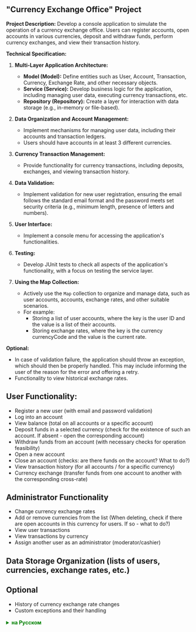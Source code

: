 ## "Currency Exchange Office" Project

**Project Description:**
Develop a console application to simulate the operation of a currency exchange office. Users can register accounts, open accounts in various currencies, deposit and withdraw funds, perform currency exchanges, and view their transaction history.

**Technical Specification:**

1. **Multi-Layer Application Architecture:**
   - **Model (Model):** Define entities such as User, Account, Transaction, Currency, Exchange Rate, and other necessary objects.
   - **Service (Service):** Develop business logic for the application, including managing user data, executing currency transactions, etc.
   - **Repository (Repository):** Create a layer for interaction with data storage (e.g., in-memory or file-based).

2. **Data Organization and Account Management:**
   - Implement mechanisms for managing user data, including their accounts and transaction ledgers.
   - Users should have accounts in at least 3 different currencies.

3. **Currency Transaction Management:**
   - Provide functionality for currency transactions, including deposits, exchanges, and viewing transaction history.

4. **Data Validation:**
   - Implement validation for new user registration, ensuring the email follows the standard email format and the password meets set security criteria (e.g., minimum length, presence of letters and numbers).

5. **User Interface:**
   - Implement a console menu for accessing the application's functionalities.

6. **Testing:**
   - Develop JUnit tests to check all aspects of the application's functionality, with a focus on testing the service layer.

7. **Using the Map Collection:**
   - Actively use the `Map` collection to organize and manage data, such as user accounts, accounts, exchange rates, and other suitable scenarios.
   - For example:
      - Storing a list of user accounts, where the key is the user ID and the value is a list of their accounts.
      - Storing exchange rates, where the key is the currency сurrencyСode and the value is the current rate.

**Optional:**
- In case of validation failure, the application should throw an exception, which should then be properly handled. This may include informing the user of the reason for the error and offering a retry.
- Functionality to view historical exchange rates.

## User Functionality:
- Register a new user (with email and password validation)
- Log into an account
- View balance (total on all accounts or a specific account)
- Deposit funds in a selected currency (check for the existence of such an account. If absent - open the corresponding account)
- Withdraw funds from an account (with necessary checks for operation feasibility)
- Open a new account
- Close an account (checks: are there funds on the account? What to do?)
- View transaction history (for all accounts / for a specific currency)
- Currency exchange (transfer funds from one account to another with the corresponding cross-rate)

## Administrator Functionality
- Change currency exchange rates
- Add or remove currencies from the list (When deleting, check if there are open accounts in this currency for users. If so - what to do?)
- View user transactions
- View transactions by currency
- Assign another user as an administrator (moderator/cashier)

## Data Storage Organization (lists of users, currencies, exchange rates, etc.)

## Optional
- History of currency exchange rate changes
- Custom exceptions and their handling

<details style="margin-top: 16px">
  <summary style="cursor: pointer; color: green;"><b>на Русском</b></summary>


## Проект "Обменный пункт валюты"

**Описание проекта:**
Разработать консольное приложение для имитации работы обменного пункта валюты.
Пользователи могут регистрировать аккаунты, открывать счета в различных валютах, пополнять счета, снимать средства со счетов, осуществлять обмен валюты, а также просматривать историю своих операций.

**Техническое задание:**

1. **Многослойная архитектура приложения:**
    - **Модель (Model):** Определить сущности, такие как пользователь, аккаунт, операция, валюта, курс валют и другие необходимые объекты.
    - **Сервис (Service):** Разработать бизнес-логику приложения, включая управление данными пользователей, выполнение валютных операций и т.д.
    - **Репозиторий (Repository):** Создать слой для взаимодействия с хранилищем данных (например, в памяти или файле(-ах)).

2. **Организация данных и управление аккаунтами:**
    - Реализовать механизмы для управления данными пользователя, включая их аккаунты и ведение счетов.
    - У пользователя могут быть счета минимум в 3 разных валютах.

3. **Управление валютными операциями:**
    - Обеспечить функциональность для осуществления валютных операций, включая пополнение, обмен и просмотр истории операций.

4. **Валидация данных:**
    - При регистрации нового пользователя реализовать валидацию введенного email и пароля. Валидация должна убедиться, что email соответствует стандартному формату электронной почты, а пароль соответствует заданным критериям безопасности (например, минимальная длина, наличие букв и цифр).

5. **Пользовательский интерфейс:**
    - Реализовать консольное меню для доступа к функциональности приложения.

6. **Тестирование:**
    - Разработать JUnit тесты для проверки всех аспектов функциональности приложения, особое внимание уделить тестированию сервисного слоя.

7. **Использование коллекции Map:**
    - В процессе разработки приложения активно использовать коллекцию `Map` для организации и управления данными, такими как учетные записи пользователей, счета, курсы валют и другие подходящие сценарии.
    - Например:
         - Для хранения пользователей, где ключ - id пользователя, а значение объект пользователя с таким id.
         - Для хранения списка аккаунтов пользователя, где ключом будет идентификатор пользователя, а значением - список его аккаунтов.
         - Для хранения курсов валют, где ключом будет код валюты, а значением - текущий курс.

**Опционально:**
- В случае провала валидации, приложение должно выбрасывать исключение, которое затем должно быть корректно обработано. Это может включать информирование пользователя о причине ошибки и предложение повторить попытку ввода данных.
- Функционал для просмотра исторических курсов валют.


## Функционал пользователя:
- Регистрация нового пользователя (с валидацией email и password)
- Вход в аккаунт
- Просмотр баланса (остатка на всех счетах или каком-то конкретном счете)
- Пополнение счета в выбранной валюте (проверка существования такого счета у пользователя. Если отсутствует - открыть соответствующий счет)
- Снятие средств со счета (с соответствующими проверками возможности операции)
- Открытие нового счета
- Закрытие счета (с проверками: если на счету есть средства? что делать?)
- Просмотр истории операций (по всем счетам / по конкретной валюте)
- Обмен валют (перевод средств с одного счета на другой с соответствующим кросс-курсом)

## Функционал администратора
- Изменение курса валюты
- Возможность добавление или удаление валют из списка (При удалении должна быть проверка, есть ли открытые счета у пользователей в этой валюте? Если есть - что делать?)
- Просмотр операций пользователя
- Просмотр операций по валюте
- Назначение другого пользователя администратором (модератором / кассиром)

## Организация хранения данных (списки пользователей, валют, курсов и т.д. и т.п.)

## Опционально
- История изменения курсов валюты
- Свои классы исключений и их обработка
</details>
